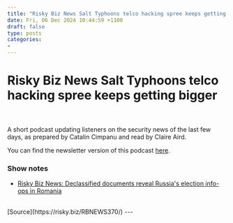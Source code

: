 ```yaml
---
title: "Risky Biz News Salt Typhoons telco hacking spree keeps getting bigger"
date: Fri, 06 Dec 2024 10:44:59 +1100
draft: false
type: posts
categories: 
- 
---
```

# Risky Biz News Salt Typhoons telco hacking spree keeps getting bigger

<br/>

<br/>
A short podcast updating listeners on the security news of the last few days, as prepared by Catalin Cimpanu and read by Claire Aird.

You can find the newsletter version of this podcast [here](https://news.risky.biz).

### Show notes

-   [Risky Biz News: Declassified documents reveal Russia's election info-ops in Romania](https://news.risky.biz/risky-biz-news-declassified-documents-reveal-russias-election-info-ops-in-romania/)

<br/>
[Source](https://risky.biz/RBNEWS370/)
---

